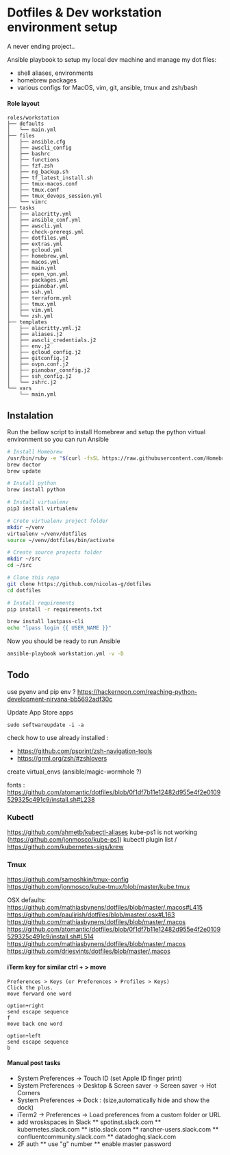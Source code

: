 Dotfiles & Dev workstation environment setup
============================================
A never ending project..

Ansible playbook to setup my local dev machine and manage my dot files:
* shell aliases, environments
* homebrew packages
* various configs for MacOS, vim, git, ansible, tmux and zsh/bash

#### Role layout
```
roles/workstation
├── defaults
│   └── main.yml
├── files
│   ├── ansible.cfg
│   ├── awscli_config
│   ├── bashrc
│   ├── functions
│   ├── fzf.zsh
│   ├── ng_backup.sh
│   ├── tf_latest_install.sh
│   ├── tmux-macos.conf
│   ├── tmux.conf
│   ├── tmux_devops_session.yml
│   └── vimrc
├── tasks
│   ├── alacritty.yml
│   ├── ansible_conf.yml
│   ├── awscli.yml
│   ├── check-prereqs.yml
│   ├── dotfiles.yml
│   ├── extras.yml
│   ├── gcloud.yml
│   ├── homebrew.yml
│   ├── macos.yml
│   ├── main.yml
│   ├── open_vpn.yml
│   ├── packages.yml
│   ├── pianobar.yml
│   ├── ssh.yml
│   ├── terraform.yml
│   ├── tmux.yml
│   ├── vim.yml
│   └── zsh.yml
├── templates
│   ├── alacritty.yml.j2
│   ├── aliases.j2
│   ├── awscli_credentials.j2
│   ├── env.j2
│   ├── gcloud_config.j2
│   ├── gitconfig.j2
│   ├── ovpn.conf.j2
│   ├── pianobar_connfig.j2
│   ├── ssh_config.j2
│   └── zshrc.j2
└── vars
    └── main.yml
```

## Instalation
Run the bellow script to install Homebrew and setup the python virtual environment so you can run Ansible
```bash
# Install Homebrew
/usr/bin/ruby -e "$(curl -fsSL https://raw.githubusercontent.com/Homebrew/install/master/install)"
brew doctor
brew update

# Install python
brew install python

# Install virtualenv
pip3 install virtualenv

# Crete virtualenv project folder
mkdir ~/venv
virtualenv ~/venv/dotfiles
source ~/venv/dotfiles/bin/activate

# Create source projects folder
mkdir ~/src
cd ~/src

# Clone this repo
git clone https://github.com/nicolas-g/dotfiles
cd dotfiles

# Install requirements
pip install -r requirements.txt

brew install lastpass-cli
echo "lpass login {{ USER_NAME }}"
```

Now you should be ready to run Ansible
```bash
ansible-playbook workstation.yml -v -D
```

## Todo

use pyenv and pip env ? https://hackernoon.com/reaching-python-development-nirvana-bb5692adf30c

Update App Store apps
```
sudo softwareupdate -i -a
```

check how to use already installed :
* https://github.com/psprint/zsh-navigation-tools
* https://grml.org/zsh/#zshlovers

create virtual_envs (ansible/magic-wormhole ?)

fonts : https://github.com/atomantic/dotfiles/blob/0f1df7b11e12482d955e4f2e0109529325c491c9/install.sh#L238

### Kubectl
https://github.com/ahmetb/kubectl-aliases
kube-ps1 is not working (https://github.com/jonmosco/kube-ps1)
kubectl plugin list / https://github.com/kubernetes-sigs/krew

### Tmux
https://github.com/samoshkin/tmux-config
https://github.com/jonmosco/kube-tmux/blob/master/kube.tmux

OSX defaults:
https://github.com/mathiasbynens/dotfiles/blob/master/.macos#L415
https://github.com/paulirish/dotfiles/blob/master/.osx#L163
https://github.com/mathiasbynens/dotfiles/blob/master/.macos
https://github.com/atomantic/dotfiles/blob/0f1df7b11e12482d955e4f2e0109529325c491c9/install.sh#L514
https://github.com/mathiasbynens/dotfiles/blob/master/.macos
https://github.com/driesvints/dotfiles/blob/master/.macos

#### iTerm key for similar ctrl + > move
```
Preferences > Keys (or Preferences > Profiles > Keys)
Click the plus.
move forward one word

option+right
send escape sequence
f
move back one word

option+left
send escape sequence
b
```

#### Manual post tasks
* System Preferences -> Touch ID (set Apple ID finger print)
* System Preferences -> Desktop & Screen saver -> Screen saver -> Hot Corners
* System Preferences -> Dock : (size,automatically hide and show the dock)
* iTerm2 -> Preferences -> Load preferences from a custom folder or URL
* add wroskspaces in Slack
** spotinst.slack.com
** kubernetes.slack.com
** istio.slack.com
** rancher-users.slack.com
** confluentcommunity.slack.com
** datadoghq.slack.com
* 2F auth
** use "g" number
** enable master password
